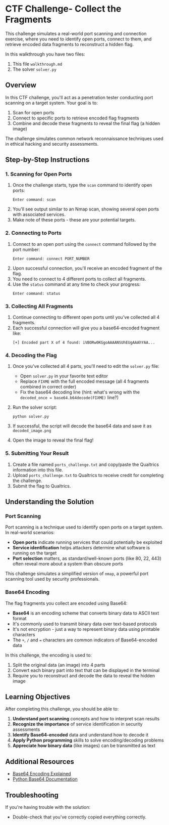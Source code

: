 # CTF Challenge- Collect the Fragments


This challenge simulates a real-world port scanning and connection exercise, where you need to identify open ports, connect to them, and retrieve encoded data fragments to reconstruct a hidden flag.

In this walkthrough you have two files:
1. This file `walkthrough.md`
2. The solver `solver.py`

## Overview

In this CTF challenge, you'll act as a penetration tester conducting port scanning on a target system. Your goal is to:
1. Scan for open ports
2. Connect to specific ports to retrieve encoded flag fragments
3. Combine and decode these fragments to reveal the final flag (a hidden image)

The challenge simulates common network reconnaissance techniques used in ethical hacking and security assessments.

## Step-by-Step Instructions

### 1. Scanning for Open Ports

1. Once the challenge starts, type the `scan` command to identify open ports:
   ```
   Enter command: scan
   ```
2. You'll see output similar to an Nmap scan, showing several open ports with associated services.
3. Make note of these ports - these are your potential targets.

### 2. Connecting to Ports

1. Connect to an open port using the `connect` command followed by the port number:
   ```
   Enter command: connect PORT_NUMBER
   ```
2. Upon successful connection, you'll receive an encoded fragment of the flag.
3. You need to connect to 4 different ports to collect all fragments.
4. Use the `status` command at any time to check your progress:
   ```
   Enter command: status
   ```

### 3. Collecting All Fragments

1. Continue connecting to different open ports until you've collected all 4 fragments.
2. Each successful connection will give you a base64-encoded fragment like:
   ```
   [+] Encoded part X of 4 found: iVBORw0KGgoAAAANSUhEUgAAAhYAA...
   ```

### 4. Decoding the Flag

1. Once you've collected all 4 parts, you'll need to edit the `solver.py` file:
   - Open `solver.py` in your favorite text editor
   - Replace `FIXME` with the full encoded message (all 4 fragments combined in correct order)
   - Fix the base64 decoding line (hint: what's wrong with the `decoded_once = base64.b64decode(FIXME)` line?)

2. Run the solver script:
   ```
   python solver.py
   ```

3. If successful, the script will decode the base64 data and save it as `decoded_image.png`
4. Open the image to reveal the final flag!

### 5. Submitting Your Result

1. Create a file named `ports_challenge.txt` and copy/paste the Qualtrics information into this file.
1. Upload `ports_challenge.txt` to Qualtrics to receive credit for completing the challenge.
2. Submit the flag to Qualtrics.


## Understanding the Solution

### Port Scanning

Port scanning is a technique used to identify open ports on a target system. In real-world scenarios:

- **Open ports** indicate running services that could potentially be exploited
- **Service identification** helps attackers determine what software is running on the target
- **Port selection** matters, as standard/well-known ports (like 80, 22, 443) often reveal more about a system than obscure ports

This challenge simulates a simplified version of `nmap`, a powerful port scanning tool used by security professionals.

### Base64 Encoding

The flag fragments you collect are encoded using Base64:

- **Base64** is an encoding scheme that converts binary data to ASCII text format
- It's commonly used to transmit binary data over text-based protocols
- It's not encryption - just a way to represent binary data using printable characters
- The `+`, `/` and `=` characters are common indicators of Base64-encoded data

In this challenge, the encoding is used to:
1. Split the original data (an image) into 4 parts
2. Convert each binary part into text that can be displayed in the terminal
3. Require you to reconstruct and decode the data to reveal the hidden image


## Learning Objectives

After completing this challenge, you should be able to:

1. **Understand port scanning** concepts and how to interpret scan results
2. **Recognize the importance** of service identification in security assessments
3. **Identify Base64-encoded** data and understand how to decode it
4. **Apply Python programming** skills to solve encoding/decoding problems
5. **Appreciate how binary data** (like images) can be transmitted as text

## Additional Resources

- [Base64 Encoding Explained](https://en.wikipedia.org/wiki/Base64)
- [Python Base64 Documentation](https://docs.python.org/3/library/base64.html)


## Troubleshooting

If you're having trouble with the solution:
- Double-check that you've correctly copied everything correctly.
